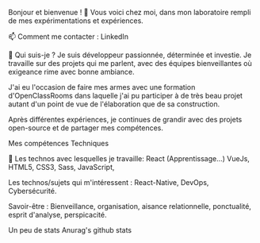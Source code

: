 Bonjour et bienvenue ! 👋
Vous voici chez moi, dans mon laboratoire rempli de mes expérimentations et expériences.

📫 Comment me contacter : LinkedIn

🦓 Qui suis-je ?
Je suis  développeur passionnée, déterminée et investie. Je travaille sur des projets qui me parlent, avec des équipes bienveillantes où exigeance rime avec bonne ambiance.

J'ai eu l'occasion de faire mes armes avec une formation  d'OpenClassRooms dans laquelle j'ai pu participer à de très beau projet autant d'un point de vue de l'élaboration que de sa construction.

Après différentes expériences,  je continues de grandir avec des projets open-source et de partager mes compétences.

Mes compétences
Techniques

🔭 Les technos avec lesquelles je travaille:
React (Apprentissage...)
VueJs,
HTML5,
CSS3,
Sass,
JavaScript,

Les technos/sujets qui m'intéressent :
React-Native,
DevOps,
Cybersécurité.

Savoir-être :
Bienveillance, organisation, aisance relationnelle, ponctualité, esprit d'analyse, perspicacité.

Un peu de stats
Anurag's github stats
